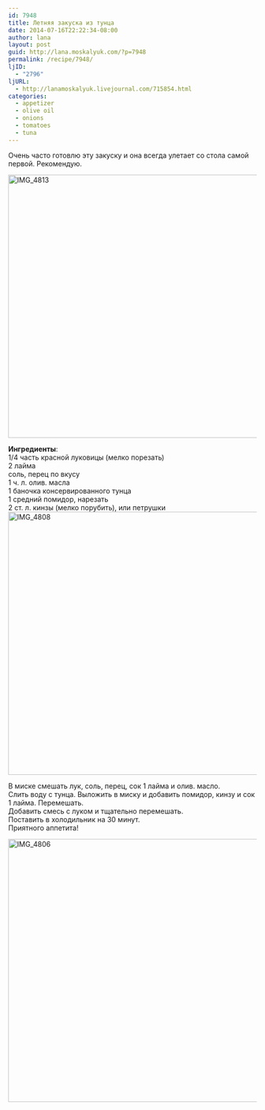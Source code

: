 ```yaml
---
id: 7948
title: Летняя закуска из тунца
date: 2014-07-16T22:22:34-08:00
author: lana
layout: post
guid: http://lana.moskalyuk.com/?p=7948
permalink: /recipe/7948/
ljID:
  - "2796"
ljURL:
  - http://lanamoskalyuk.livejournal.com/715854.html
categories:
  - appetizer
  - olive oil
  - onions
  - tomatoes
  - tuna
---
```

Очень часто готовлю эту закуску и она всегда улетает со стола самой первой. Рекомендую.

[<img loading="lazy" src="https://farm6.staticflickr.com/5548/14494331976_ec640c1af3_c.jpg" alt="IMG_4813" width="800" height="534" />](https://www.flickr.com/photos/67405678@N00/14494331976 "IMG_4813 by lana.moskalyuk, on Flickr")

**Ингредиенты**:  
1/4 часть красной луковицы (мелко порезать)  
2 лайма  
соль, перец по вкусу  
1 ч. л. олив. масла  
1 баночка консервированного тунца  
1 средний помидор, нарезать  
2 ст. л. кинзы (мелко порубить), или петрушки  
[<img loading="lazy" src="https://farm3.staticflickr.com/2895/14516344182_86ef49e784_c.jpg" alt="IMG_4808" width="800" height="534" />](https://www.flickr.com/photos/67405678@N00/14516344182 "IMG_4808 by lana.moskalyuk, on Flickr")

В миске смешать лук, соль, перец, сок 1 лайма и олив. масло.  
Слить воду с тунца. Выложить в миску и добавить помидор, кинзу и сок 1 лайма. Перемешать.  
Добавить смесь с луком и тщательно перемешать.  
Поставить в холодильник на 30 минут.  
Приятного аппетита!

[<img loading="lazy" src="https://farm4.staticflickr.com/3876/14514038121_4690e93e2d_c.jpg" alt="IMG_4806" width="800" height="534" />](https://www.flickr.com/photos/67405678@N00/14514038121 "IMG_4806 by lana.moskalyuk, on Flickr")